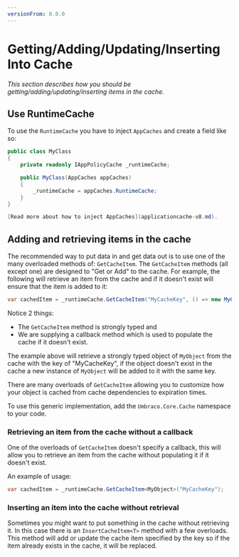 ```yaml
---
versionFrom: 8.0.0
---
```


# Getting/Adding/Updating/Inserting Into Cache

_This section describes how you should be getting/adding/updating/inserting items in the cache._

## Use RuntimeCache

To use the `RuntimeCache` you have to inject `AppCaches` and create a field like so:

```csharp
public class MyClass
{
    private readonly IAppPolicyCache _runtimeCache;

    public MyClass(AppCaches appCaches)
    {
        _runtimeCache = appCaches.RuntimeCache;
    }
}

[Read more about how to inject AppCaches](applicationcache-v8.md).

```

## Adding and retrieving items in the cache

The recommended way to put data in and get data out is to use one of the many overloaded methods of: `GetCacheItem`. The `GetCacheItem` methods (all except one) are designed to "Get or Add" to the cache. For example, the following will retrieve an item from the cache and if it doesn't exist will ensure that the item is added to it:

```csharp
var cachedItem = _runtimeCache.GetCacheItem("MyCacheKey", () => new MyObject());
```

Notice 2 things:

* The `GetCacheItem` method is strongly typed and
* We are supplying a callback method which is used to populate the cache if it doesn't exist.

The example above will retrieve a strongly typed object of `MyObject` from the cache with the key of "MyCacheKey", if the object doesn't exist in the cache a new instance of `MyObject` will be added to it with the same key.

There are many overloads of `GetCacheItem` allowing you to customize how your object is cached from cache dependencies to expiration times.

To use this generic implementation, add the `Umbraco.Core.Cache` namespace to your code.

### Retrieving an item from the cache without a callback

One of the overloads of `GetCacheItem` doesn't specify a callback, this will allow  you to retrieve an item from the cache without populating it if it doesn't exist.

An example of usage:

```csharp
var cachedItem = _runtimeCache.GetCacheItem<MyObject>("MyCacheKey");
```

### Inserting an item into the cache without retrieval

Sometimes you might want to put something in the cache without retrieving it. In this case there is an `InsertCacheItem<T>` method with a few overloads. This method will add or update the cache item specified by the key so if the item already exists in the cache, it will be replaced.
